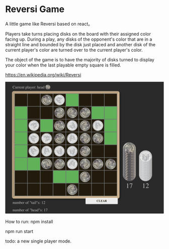 # Reversi Game
A little game like Reversi based on react。
 
Players take turns placing disks on the board with their assigned color facing up. During a play, any disks of the opponent's color that are in a straight line and bounded by the disk just placed and another disk of the current player's color are turned over to the current player's color.

The object of the game is to have the majority of disks turned to display your color when the last playable empty square is filled.

 https://en.wikipedia.org/wiki/Reversi

 ![预览](https://github.com/fuhuan1991/Reversi-Game/blob/master/p12.png)
 
 How to run:
 npm install
 
 npm run start
 
 todo:
 a new single player mode.
